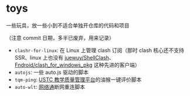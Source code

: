 # toys

一些玩具，放一些小到不适合单独开仓库的代码和项目

（注意 commit 日期，多半已废弃，用来记录）

- `clashr-for-linux`: 在 Linux 上管理 clash 订阅（那时 clash 核心还不支持 SSR、linux 上也没有 [juewuy/ShellClash](https://github.com/juewuy/ShellClash)、[Fndroid/clash_for_windows_pkg](https://github.com/Fndroid/clash_for_windows_pkg) 这种先进的客户端）
- `autojs`: 一些 auto.js 驱动的脚本
- `tqm-ping`: [USTC 教学质量管理平台](https://tqm.ustc.edu.cn/)的油猴一键评价脚本
- `auto-wlt`: [网络通](http://wlt.ustc.edu.cn/)断网重连脚本
